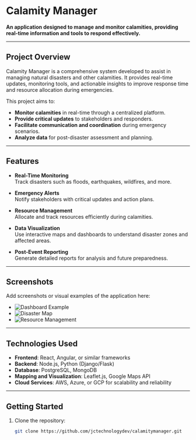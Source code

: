 # Calamity Manager

**An application designed to manage and monitor calamities, providing real-time information and tools to respond effectively.**

---

## Project Overview

Calamity Manager is a comprehensive system developed to assist in managing natural disasters and other calamities. It provides real-time updates, monitoring tools, and actionable insights to improve response time and resource allocation during emergencies.

This project aims to:  
- **Monitor calamities** in real-time through a centralized platform.  
- **Provide critical updates** to stakeholders and responders.  
- **Facilitate communication and coordination** during emergency scenarios.  
- **Analyze data** for post-disaster assessment and planning.

---

## Features

- **Real-Time Monitoring**  
  Track disasters such as floods, earthquakes, wildfires, and more.  

- **Emergency Alerts**  
  Notify stakeholders with critical updates and action plans.  

- **Resource Management**  
  Allocate and track resources efficiently during calamities.  

- **Data Visualization**  
  Use interactive maps and dashboards to understand disaster zones and affected areas.  

- **Post-Event Reporting**  
  Generate detailed reports for analysis and future preparedness.

---

## Screenshots

Add screenshots or visual examples of the application here:  
- ![Dashboard Example](path/to/dashboard_image.png)  
- ![Disaster Map](path/to/map_image.png)  
- ![Resource Management](path/to/resource_management_image.png)  

---

## Technologies Used

- **Frontend**: React, Angular, or similar frameworks  
- **Backend**: Node.js, Python (Django/Flask)  
- **Database**: PostgreSQL, MongoDB  
- **Mapping and Visualization**: Leaflet.js, Google Maps API  
- **Cloud Services**: AWS, Azure, or GCP for scalability and reliability  

---

## Getting Started

1. Clone the repository:
   ```bash
   git clone https://github.com/jctechnologydev/calamitymanager.git
